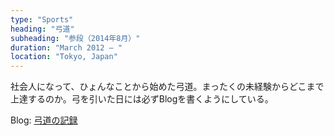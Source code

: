 ```yaml
---
type: "Sports"
heading: "弓道"
subheading: "参段（2014年8月）"
duration: "March 2012 – "
location: "Tokyo, Japan"
---
```


社会人になって、ひょんなことから始めた弓道。まったくの未経験からどこまで上達するのか。弓を引いた日には必ずBlogを書くようにしている。

Blog: [弓道の記録](http://speg03.hatenablog.jp/)

